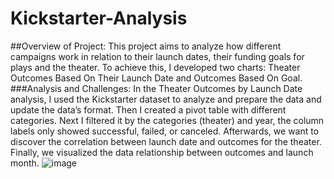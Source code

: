# Kickstarter-Analysis
##Overview of Project:
This project aims to analyze how different campaigns work in relation to their launch dates, their funding goals for plays and the theater.  To achieve this, I developed two charts: Theater Outcomes Based On Their Launch Date and Outcomes Based On Goal.
###Analysis and Challenges:
In the Theater Outcomes by Launch Date analysis, I used the Kickstarter dataset to analyze and prepare the data and update the data’s format.  Then I created a pivot table with different categories.  Next I filtered it by the categories (theater) and year, the column labels only showed successful, failed, or canceled. Afterwards, we want to discover the correlation between launch date and outcomes for the theater.  Finally, we visualized the data relationship between outcomes and launch month.
![image](https://user-images.githubusercontent.com/103588178/166174976-9ece0784-ff4a-40f7-8407-6ea63da00542.png)

